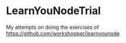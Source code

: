 # LearnYouNodeTrial
My attempts on doing the exercises of https://github.com/workshopper/learnyounode
